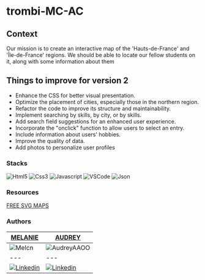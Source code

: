 # trombi-MC-AC

## Context

Our mission is to create an interactive map of the 'Hauts-de-France' and 'Île-de-France' regions. We should be able to locate our fellow students on it, along with some information about them

## Things to improve for version 2

* Enhance the CSS for better visual presentation.
* Optimize the placement of cities, especially those in the northern region.
* Refactor the code to improve its structure and maintainability.
* Implement searching by skills, by city, or by skills.
* Add search field suggestions for an enhanced user experience.
* Incorporate the "onclick" function to allow users to select an entry.
* Include information about users' hobbies.
* Improve the quality of data.
* Add photos to personalize user profiles



### Stacks

![Html5](https://img.shields.io/badge/HTML5-E34F26?style=for-the-badge&logo=html5&logoColor=white)
![Css3](https://img.shields.io/badge/CSS3-1572B6?style=for-the-badge&logo=css3&logoColor=white)
![Javascript](https://img.shields.io/badge/JavaScript-F7DF1E?style=for-the-badge&logo=javascript&logoColor=black)
![VSCode](https://img.shields.io/badge/Visual_Studio_Code-0078D4?style=for-the-badge&logo=visual%20studio%20code&logoColor=white)
![Json](https://img.shields.io/badge/JSON-E34F26?style=for-the-badge&logo=json&logoColor=white)

### Resources

[FREE SVG MAPS](https://www.amcharts.com/svg-maps/)

### Authors

[MELANIE](https://github.com/Melcn) | [AUDREY](https://github.com/AudreyAAOO) 
--- | --- 
![Melcn](https://avatars.githubusercontent.com/u/121883970?s=185v=4) | ![AudreyAAOO](https://avatars.githubusercontent.com/u/88105838?s=185v=4) 
--- | ---
[![Linkedin](https://img.shields.io/badge/Linkedin-0078D6?style=for-the-badge&logo=Linkedin&logoColor=white)](https://www.linkedin.com/in/melanie-cn/) | [![Linkedin](https://img.shields.io/badge/Linkedin-0078D6?style=for-the-badge&logo=Linkedin&logoColor=white)](https://www.linkedin.com/in/audrey3010/) 


